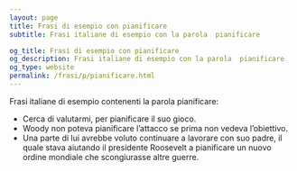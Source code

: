 ```yaml
---
layout: page
title: Frasi di esempio con pianificare 
subtitle: Frasi italiane di esempio con la parola  pianificare

og_title: Frasi di esempio con pianificare 
og_description: Frasi italiane di esempio con la parola  pianificare
og_type: website
permalink: /frasi/p/pianificare.html
---
```


Frasi italiane di esempio contenenti la parola pianificare:


- Cerca di valutarmi, per pianificare il suo gioco.
- Woody non poteva pianificare l’attacco se prima non vedeva l’obiettivo.
- Una parte di lui avrebbe voluto continuare a lavorare con suo padre, il quale stava aiutando il presidente Roosevelt a pianificare un nuovo ordine mondiale che scongiurasse altre guerre.
